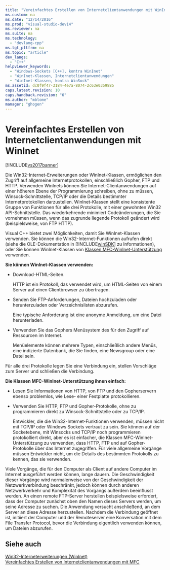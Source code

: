 ```yaml
---
title: "Vereinfachtes Erstellen von Internetclientanwendungen mit WinInet"
ms.custom: na
ms.date: "12/14/2016"
ms.prod: "visual-studio-dev14"
ms.reviewer: na
ms.suite: na
ms.technology: 
  - "devlang-cpp"
ms.tgt_pltfrm: na
ms.topic: "article"
dev_langs: 
  - "C++"
helpviewer_keywords: 
  - "Windows-Sockets [C++], kontra WinInet"
  - "WinInet-Klassen, Internetclientanwendungen"
  - "WinInet-Klassen, kontra WinSock"
ms.assetid: dc0f9f47-3184-4e7a-8074-2c63e0359885
caps.latest.revision: 10
caps.handback.revision: "6"
ms.author: "mblome"
manager: "ghogen"
---
```

# Vereinfachtes Erstellen von Internetclientanwendungen mit WinInet
[!INCLUDE[vs2017banner](../assembler/inline/includes/vs2017banner.md)]

Die Win32\-Internet\-Erweiterungen oder WinInet\-Klassen, ermöglichen den Zugriff auf allgemeine Internetprotokollen, einschließlich Gopher, FTP und HTTP.  Verwenden WinInets können Sie Internet\-Clientanwendungen auf einer höheren Ebene der Programmierung schreiben, ohne zu müssen, Winsock\-Schnittstelle, TCP\/IP oder die Details bestimmter Internetprotokollen darzustellen.  WinInet\-Klassen stellt eine konsistente Gruppe von Funktionen für alle drei Protokolle, mit einer gewohnten Win32 API\-Schnittstelle.  Das wiederkehrende minimiert Codeänderungen, die Sie vornehmen müssen, wenn das zugrunde liegende Protokoll geändert wird \(beispielsweise, von FTP HTTP\).  
  
 Visual C\+\+ bietet zwei Möglichkeiten, damit Sie WinInet\-Klassen verwenden.  Sie können die Win32\-Internet\-Funktionen aufrufen direkt \(siehe die OLE\-Dokumentation in [!INCLUDE[winSDK](../atl/includes/winsdk_md.md)] zu Informationen\), oder Sie können WinInet\-Klassen von [Klassen MFC\-WinInet\-Unterstützung](../mfc/mfc-classes-for-creating-internet-client-applications.md) verwenden.  
  
 **Sie können WinInet\-Klassen verwenden:**  
  
-   Download\-HTML\-Seiten.  
  
     HTTP ist ein Protokoll, das verwendet wird, um HTML\-Seiten von einem Server auf einen Clientbrowser zu übertragen.  
  
-   Senden Sie FTP\-Anforderungen, Dateien hochzuladen oder herunterzuladen oder Verzeichnislisten abzurufen.  
  
     Eine typische Anforderung ist eine anonyme Anmeldung, um eine Datei herunterladen.  
  
-   Verwenden Sie das Gophers Menüsystem des für den Zugriff auf Ressourcen im Internet.  
  
     Menüelemente können mehrere Typen, einschließlich andere Menüs, eine indizierte Datenbank, die Sie finden, eine Newsgroup oder eine Datei sein.  
  
 Für alle drei Protokolle legen Sie eine Verbindung ein, stellen Vorschläge zum Server und schließen die Verbindung.  
  
 **Die Klassen MFC\-WinInet\-Unterstützung ihnen einfach:**  
  
-   Lesen Sie Informationen von HTTP, von FTP und den Gopherservern ebenso problemlos, wie Lese\- einer Festplatte protokollieren.  
  
-   Verwenden Sie HTTP, FTP und Gopher\-Protokolle, ohne zu programmieren direkt zu Winsock\-Schnittstelle oder zu TCP\/IP.  
  
     Entwickler, die die Win32\-Internet\-Funktionen verwenden, müssen nicht mit TCP\/IP oder Windows Sockets vertraut zu sein.  Sie können auf der Socketebene, mit Winsocks und TCP\/IP noch programmieren protokolliert direkt, aber es ist einfacher, die Klassen MFC\-WinInet\-Unterstützung zu verwenden, dass HTTP, FTP und auf Gopher\-Protokolle über das Internet zugegriffen.  Für viele allgemeine Vorgänge müssen Entwickler nicht, um die Details des bestimmten Protokolls zu kennen, das sie verwenden.  
  
 Viele Vorgänge, die für den Computer als Client auf andere Computer im Internet ausgeführt werden können, lange dauern.  Die Geschwindigkeit dieser Vorgänge wird normalerweise von der Geschwindigkeit der Netzwerkverbindung beschränkt, jedoch können durch anderen Netzwerkverkehr und Komplexität des Vorgangs außerdem beeinflusst werden.  An einen remote FTP\-Server herstellen beispielsweise erfordert, dass der Computer zunächst oben den Namen dieses Servers werden, um seine Adresse zu suchen.  Die Anwendung versucht anschließend, an dem Server an diese Adresse herzustellen.  Nachdem die Verbindung geöffnet ist, initiiert der Computer und der Remoteserver eine Konversation mit dem File Transfer Protocol, bevor die Verbindung eigentlich verwenden können, um Dateien abzurufen.  
  
## Siehe auch  
 [Win32\-Interneterweiterungen \(WinInet\)](../mfc/win32-internet-extensions-wininet.md)   
 [Vereinfachtes Erstellen von Internetclientanwendungen mit MFC](../mfc/how-mfc-makes-it-easier-to-create-internet-client-applications.md)